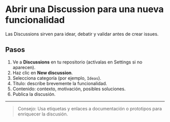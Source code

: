 # Abrir una Discussion para una nueva funcionalidad

Las Discussions sirven para idear, debatir y validar antes de crear issues.

## Pasos

1. Ve a **Discussions** en tu repositorio (actívalas en Settings si no aparecen).
2. Haz clic en **New discussion**.
3. Selecciona categoría (por ejemplo, `Ideas`).
4. Título: describe brevemente la funcionalidad.
5. Contenido: contexto, motivación, posibles soluciones.
6. Publica la discusión.

---

> Consejo: Usa etiquetas y enlaces a documentación o prototipos para enriquecer la discusión.
